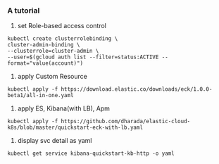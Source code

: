 ### A tutorial 

1. set Role-based access control

```
kubectl create clusterrolebinding \
cluster-admin-binding \
--clusterrole=cluster-admin \
--user=$(gcloud auth list --filter=status:ACTIVE --format="value(account)")
```

1. apply Custom Resource 
```
kubectl apply -f https://download.elastic.co/downloads/eck/1.0.0-beta1/all-in-one.yaml
```

1. apply ES, Kibana(with LB), Apm 
```
kubectl apply -f https://github.com/dharada/elastic-cloud-k8s/blob/master/quickstart-eck-with-lb.yaml
```

1. display svc detail as yaml
```
kubectl get service kibana-quickstart-kb-http -o yaml
```
